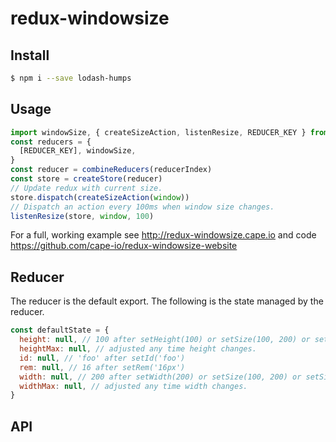 # redux-windowsize

## Install

```bash
$ npm i --save lodash-humps
```

## Usage

```javascript
import windowSize, { createSizeAction, listenResize, REDUCER_KEY } from 'redux-windowsize'
const reducers = {
  [REDUCER_KEY], windowSize,
}
const reducer = combineReducers(reducerIndex)
const store = createStore(reducer)
// Update redux with current size.
store.dispatch(createSizeAction(window))
// Dispatch an action every 100ms when window size changes.
listenResize(store, window, 100)
```

For a full, working example see http://redux-windowsize.cape.io and code https://github.com/cape-io/redux-windowsize-website

## Reducer

The reducer is the default export. The following is the state managed by the reducer.

```javascript
const defaultState = {
  height: null, // 100 after setHeight(100) or setSize(100, 200) or setSizeArr([100, 200])
  heightMax: null, // adjusted any time height changes.
  id: null, // 'foo' after setId('foo')
  rem: null, // 16 after setRem('16px')
  width: null, // 200 after setWidth(200) or setSize(100, 200) or setSizeArr([100, 200])
  widthMax: null, // adjusted any time width changes.
}
```

## API
